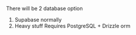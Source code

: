There will be 2 database option
1. Supabase normally
2. Heavy stuff Requires PostgreSQL + Drizzle orm